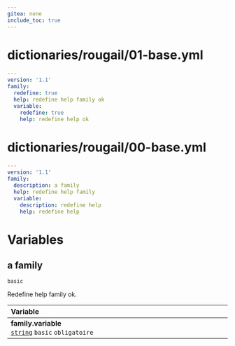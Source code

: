 ```yaml
---
gitea: none
include_toc: true
---
```

# dictionaries/rougail/01-base.yml

```yaml
---
version: '1.1'
family:
  redefine: true
  help: redefine help family ok
  variable:
    redefine: true
    help: redefine help ok
```
# dictionaries/rougail/00-base.yml

```yaml
---
version: '1.1'
family:
  description: a family
  help: redefine help family
  variable:
    description: redefine help
    help: redefine help
```
# Variables

## a family

`basic`


Redefine help family ok.

| Variable&nbsp;&nbsp;&nbsp;&nbsp;&nbsp;&nbsp;&nbsp;&nbsp;&nbsp;&nbsp;&nbsp;&nbsp;&nbsp;&nbsp;&nbsp;&nbsp;&nbsp;&nbsp;&nbsp;&nbsp;&nbsp;&nbsp;&nbsp;&nbsp;&nbsp;&nbsp;&nbsp;&nbsp;&nbsp;&nbsp;&nbsp;&nbsp;&nbsp;&nbsp;&nbsp;&nbsp;&nbsp;&nbsp;&nbsp;&nbsp;&nbsp;&nbsp;&nbsp;&nbsp;&nbsp;&nbsp;&nbsp;&nbsp;&nbsp;&nbsp;&nbsp;&nbsp;&nbsp;&nbsp;&nbsp;&nbsp;&nbsp;&nbsp;&nbsp;&nbsp;&nbsp;&nbsp;&nbsp;&nbsp;&nbsp;&nbsp;&nbsp;&nbsp;&nbsp;&nbsp;&nbsp;&nbsp;&nbsp;&nbsp;&nbsp;&nbsp;&nbsp;&nbsp;&nbsp;&nbsp;&nbsp;&nbsp;&nbsp;&nbsp;&nbsp;&nbsp;&nbsp;&nbsp;&nbsp;&nbsp;&nbsp;&nbsp;&nbsp;&nbsp;&nbsp;&nbsp;&nbsp;   | Description&nbsp;&nbsp;&nbsp;&nbsp;&nbsp;&nbsp;&nbsp;&nbsp;&nbsp;&nbsp;&nbsp;&nbsp;&nbsp;&nbsp;&nbsp;&nbsp;&nbsp;&nbsp;&nbsp;&nbsp;&nbsp;&nbsp;&nbsp;&nbsp;&nbsp;&nbsp;&nbsp;&nbsp;&nbsp;&nbsp;&nbsp;&nbsp;&nbsp;&nbsp;&nbsp;&nbsp;&nbsp;&nbsp;&nbsp;&nbsp;&nbsp;&nbsp;&nbsp;&nbsp;&nbsp;&nbsp;&nbsp;&nbsp;&nbsp;&nbsp;&nbsp;&nbsp;&nbsp;&nbsp;&nbsp;&nbsp;&nbsp;&nbsp;&nbsp;&nbsp;&nbsp;&nbsp;&nbsp;&nbsp;&nbsp;&nbsp;&nbsp;&nbsp;&nbsp;&nbsp;&nbsp;&nbsp;&nbsp;&nbsp;&nbsp;&nbsp;&nbsp;&nbsp;&nbsp;&nbsp;&nbsp;&nbsp;&nbsp;&nbsp;&nbsp;&nbsp;&nbsp;&nbsp;&nbsp;&nbsp;&nbsp;&nbsp;&nbsp;&nbsp;   |
|------------------------------------------------------------------------------------------------------------------------------------------------------------------------------------------------------------------------------------------------------------------------------------------------------------------------------------------------------------------------------------------------------------------------------------------------------------------------------------------------------------------------------------------------------------------------------------------------------------------|---------------------------------------------------------------------------------------------------------------------------------------------------------------------------------------------------------------------------------------------------------------------------------------------------------------------------------------------------------------------------------------------------------------------------------------------------------------------------------------------------------------------------------------------------------------------------------------------------|
| **family.variable**<br/>[`string`](https://rougail.readthedocs.io/en/latest/variable.html#variables-types) `basic` `obligatoire`                                                                                                                                                                                                                                                                                                                                                                                                                                                                                 | Redefine help.<br/>Redefine help ok.                                                                                                                                                                                                                                                                                                                                                                                                                                                                                                                                                              |


